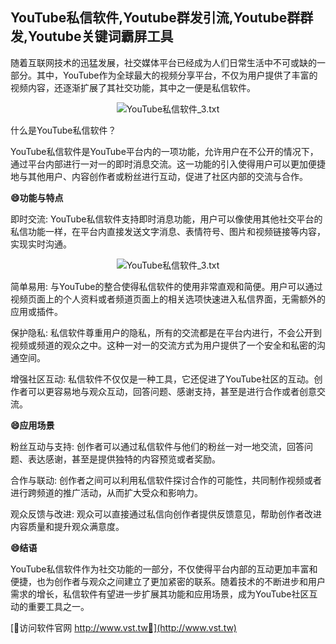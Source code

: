 ## **YouTube私信软件,Youtube群发引流,Youtube群群发,Youtube关键词霸屏工具**

随着互联网技术的迅猛发展，社交媒体平台已经成为人们日常生活中不可或缺的一部分。其中，YouTube作为全球最大的视频分享平台，不仅为用户提供了丰富的视频内容，还逐渐扩展了其社交功能，其中之一便是私信软件。

 <center><img src="https://vst.tw/MP4/tuiguang/png/4.png" alt="YouTube私信软件_3.txt"></center>

什么是YouTube私信软件？

YouTube私信软件是YouTube平台内的一项功能，允许用户在不公开的情况下，通过平台内部进行一对一的即时消息交流。这一功能的引入使得用户可以更加便捷地与其他用户、内容创作者或粉丝进行互动，促进了社区内部的交流与合作。

**😄功能与特点**

即时交流: YouTube私信软件支持即时消息功能，用户可以像使用其他社交平台的私信功能一样，在平台内直接发送文字消息、表情符号、图片和视频链接等内容，实现实时沟通。

 <center><img src="https://vst.tw/MP4/tuiguang/png/2.png" alt="YouTube私信软件_3.txt"></center>

简单易用: 与YouTube的整合使得私信软件的使用非常直观和简便。用户可以通过视频页面上的个人资料或者频道页面上的相关选项快速进入私信界面，无需额外的应用或插件。

保护隐私: 私信软件尊重用户的隐私，所有的交流都是在平台内进行，不会公开到视频或频道的观众之中。这种一对一的交流方式为用户提供了一个安全和私密的沟通空间。

增强社区互动: 私信软件不仅仅是一种工具，它还促进了YouTube社区的互动。创作者可以更容易地与观众互动，回答问题、感谢支持，甚至是进行合作或者创意交流。

**😄应用场景**

粉丝互动与支持: 创作者可以通过私信软件与他们的粉丝一对一地交流，回答问题、表达感谢，甚至是提供独特的内容预览或者奖励。

合作与联动: 创作者之间可以利用私信软件探讨合作的可能性，共同制作视频或者进行跨频道的推广活动，从而扩大受众和影响力。

观众反馈与改进: 观众可以直接通过私信向创作者提供反馈意见，帮助创作者改进内容质量和提升观众满意度。

**😄结语**

YouTube私信软件作为社交功能的一部分，不仅使得平台内部的互动更加丰富和便捷，也为创作者与观众之间建立了更加紧密的联系。随着技术的不断进步和用户需求的增长，私信软件有望进一步扩展其功能和应用场景，成为YouTube社区互动的重要工具之一。


[👻访问软件官网 http://www.vst.tw👻](http://www.vst.tw)
